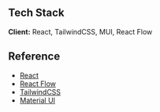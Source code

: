 ## Tech Stack

**Client:** React, TailwindCSS, MUI, React Flow

## Reference

- [React](https://reactjs.org/)
- [React Flow](https://reactflow.dev/)
- [TailwindCSS](https://tailwindcss.com/)
- [Material UI](https://material-ui.com/)
